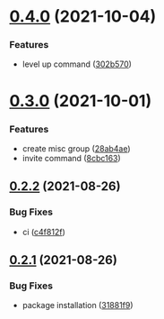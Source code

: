 # [0.4.0](https://github.com/Alphasians/AinaBot/compare/v0.3.0...v0.4.0) (2021-10-04)


### Features

* level up command ([302b570](https://github.com/Alphasians/AinaBot/commit/302b57021c33c00196764315fcd86bcf842242d5))



# [0.3.0](https://github.com/Alphasians/AinaBot/compare/v0.2.3...v0.3.0) (2021-10-01)


### Features

* create misc group ([28ab4ae](https://github.com/Alphasians/AinaBot/commit/28ab4ae626bf8887afe22bb03124904e6ccd893e))
* invite command ([8cbc163](https://github.com/Alphasians/AinaBot/commit/8cbc163b9536b922359707ddac5882e475c9035d))



## [0.2.2](https://github.com/Alphasians/AinaBot/compare/v0.2.1...v0.2.2) (2021-08-26)


### Bug Fixes

* ci ([c4f812f](https://github.com/Alphasians/AinaBot/commit/c4f812ff0a9a7f92b98bc54bcb0c7d21cd4fe2c7))



## [0.2.1](https://github.com/Alphasians/AinaBot/compare/v0.2.0...v0.2.1) (2021-08-26)


### Bug Fixes

* package installation ([31881f9](https://github.com/Alphasians/AinaBot/commit/31881f92a1c5a233ff941c1088c8c93640925c70))



